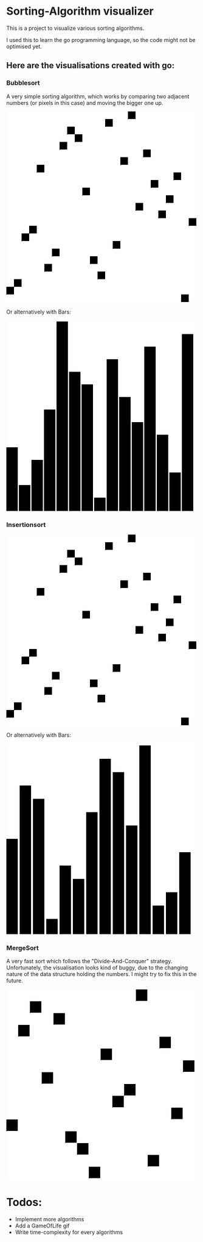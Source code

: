 # Sorting-Algorithm visualizer

This is a project to visualize various sorting algorithms.

I used this to learn the go programming language, so the code might not be optimised yet.

## Here are the visualisations created with go:

### Bubblesort

A very simple sorting algorithm, which works by comparing two adjacent numbers (or pixels in this case) and moving the bigger one up.

<img src="https://github.com/DamianKoz/sorting_algorithms/blob/main/algorithm_gifs/bubblesort.gif" width="500" height="500" />

Or alternatively with Bars:

<img src="https://github.com/DamianKoz/sorting_algorithms/blob/main/algorithm_gifs/bubblesort-BARS.gif" width="500" height="500" />

### Insertionsort

<img src="https://github.com/DamianKoz/sorting_algorithms/blob/main/algorithm_gifs/insertionsort.gif" width="500" height="500" />

Or alternatively with Bars:

<img src="https://github.com/DamianKoz/sorting_algorithms/blob/main/algorithm_gifs/insertionsort-BARS.gif" width="500" height="500" />

### MergeSort

A very fast sort which follows the "Divide-And-Conquer" strategy.
Unfortunately, the visualisation looks kind of buggy, due to the changing nature of the data structure holding the numbers. I might try to fix this in the future.

<img src="https://github.com/DamianKoz/sorting_algorithms/blob/main/algorithm_gifs/mergesort.gif" width="500" height="500" />

# Todos:

- Implement more algorithms
- Add a GameOfLife gif
- Write time-complexity for every algorithms
